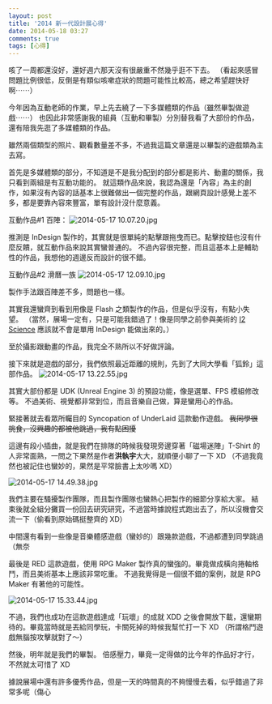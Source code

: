 ```yaml
---
layout: post
title: '2014 新一代設計展心得'
date: 2014-05-18 03:27
comments: true
tags: [心得]
---
```

咳了一周都還沒好，還好週六那天沒有很嚴重不然幾乎逛不下去。
（看起來感冒問題比例很低，反倒是有類似咳嗽症狀的問題可能性比較高，總之希望趕快好啊⋯⋯）

今年因為互動老師的作業，早上先去繞了一下多媒體類的作品（雖然畢製做遊戲⋯⋯）
也因此非常感謝我的組員（互動和畢製）分別替我看了大部份的作品，還有陪我先逛了多媒體類的作品。

雖然兩個類型的照片、觀看數量差不多，不過我這篇文章還是以畢製的遊戲類為主去寫。

<!-- more -->

首先是多媒體類的部分，不知道是不是我分配到的部分都是影片、動畫的關係，我只看到兩組是有互動功能的。
就這類作品來說，我認為還是「內容」為主的創作，如果沒有內容的話基本上很難做出一個完整的作品，跟網頁設計感覺上差不多，都是要靠內容來豐富，單有設計沒什麼意義。

互動作品#1 百陣：
![2014-05-17 10.07.20.jpg](https://user-image.logdown.io/user/52/blog/52/post/199461/WaagaoL7SnyqaiKAFVBS_2014-05-17%2010.07.20.jpg)

推測是 InDesign 製作的，其實就是很單純的點擊跟拖曳而已。點擊按鈕也沒有什麼反饋，就互動作品來說其實蠻普通的。
不過內容很完整，而且這基本上是輔助性的作品，我想他的週邊反而設計的很不錯。

互動作品#2 滑曆一族
![2014-05-17 12.09.10.jpg](https://user-image.logdown.io/user/52/blog/52/post/199461/JU4ELJ2aTKqaze9RQcdh_2014-05-17%2012.09.10.jpg)

製作手法跟百陣差不多，問題也一樣。

其實我還蠻齊到看到用像是 Flash 之類製作的作品，但是似乎沒有，有點小失望。
（當然，展場一定有，只是可能我錯過了！像是同學之前參與美術的 [I2 Science](https://www.facebook.com/I2Science) 應該就不會是單用 InDesign 能做出來的。）

至於攝影跟動畫的作品，我完全不熟所以不好做評論。

接下來就是遊戲的部分，我們依照最近距離的規則，先到了大同大學看「狐鈴」這部作品。
![2014-05-17 13.22.55.jpg](https://user-image.logdown.io/user/52/blog/52/post/199461/0S3bwGbmTDqnBz7lvIaw_2014-05-17%2013.22.55.jpg)

其實大部份都是 UDK (Unreal Engine 3) 的預設功能，像是選單、FPS 模組修改等。
不過美術、視覺都非常到位，而且音樂自己做，算是蠻用心的作品。

緊接著就去看眾所矚目的 Syncopation of UnderLaid 這款動作遊戲。
<del>我同學很挑食，沒興趣的都被他跳過，我有點困擾</del>

這邊有段小插曲，就是我們在排隊的時候我發現旁邊穿著「磁場迷陣」T-Shirt 的人非常面熟，一問之下果然是作者**洪執宇**大大，就順便小聊了一下 XD
（不過我竟然也被記住也蠻妙的，果然是平常臉書上太吵嗎 XD）

![2014-05-17 14.49.38.jpg](https://user-image.logdown.io/user/52/blog/52/post/199461/MsLxa2iERyu7qhGW0j2b_2014-05-17%2014.49.38.jpg)

我們主要在騷擾製作團隊，而且製作團隊也蠻熱心把製作的細節分享給大家。
結束後就全組分攤買一份回去研究研究，不過當時據說程式跑出去了，所以沒機會交流一下（偷看到原始碼挺整齊的 XD）

中間還有看到一些像是音樂體感遊戲（蠻妙的）跟幾款遊戲，不過都遭到同學跳過（無奈

最後是 RED 這款遊戲，使用 RPG Maker 製作真的蠻強的。畢竟做成橫向捲軸格鬥，而且美術基本上應該非常吃重。
不過我覺得是一個很不錯的案例，就是 RPG Maker 有著他的可能性。

![2014-05-17 15.33.44.jpg](https://user-image.logdown.io/user/52/blog/52/post/199461/lnUKndgSzuf9hnWe29yo_2014-05-17%2015.33.44.jpg)

不過，我們也成功在這款遊戲達成「玩壞」的成就 XDD
之後會開放下載，還蠻期待的。畢竟當時就是丟給同學玩，卡關死掉的時候我幫忙打一下 XD
（所謂格鬥遊戲無腦按攻擊就對了～）

然後，明年就是我們的畢製。
倍感壓力，畢竟一定得做的比今年的作品好才行，不然就太可惜了 XD

據說展場中還有許多優秀作品，但是一天的時間真的不夠慢慢去看，似乎錯過了非常多呢（傷心

